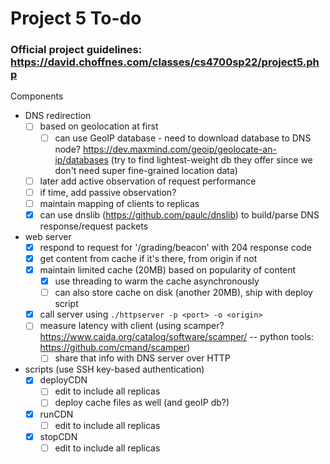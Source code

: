 # Project 5 To-do

### Official project guidelines: https://david.choffnes.com/classes/cs4700sp22/project5.php

Components
 - DNS redirection
    - [ ] based on geolocation at first
      - [ ] can use GeoIP database - need to download database to DNS node? https://dev.maxmind.com/geoip/geolocate-an-ip/databases (try to find lightest-weight db they offer since we don't need super fine-grained location data)
    - [ ] later add active observation of request performance
    - [ ] if time, add passive observation?
    - [ ] maintain mapping of clients to replicas
    - [x] can use dnslib (https://github.com/paulc/dnslib) to build/parse DNS response/request packets
 - web server
    - [x] respond to request for '/grading/beacon' with 204 response code
    - [x] get content from cache if it's there, from origin if not
    - [x] maintain limited cache (20MB) based on popularity of content
      - [x] use threading to warm the cache asynchronously
      - [ ] can also store cache on disk (another 20MB), ship with deploy script
    - [x] call server using `./httpserver -p <port> -o <origin>`
    - [ ] measure latency with client (using scamper? https://www.caida.org/catalog/software/scamper/ -- python tools: https://github.com/cmand/scamper)
      - [ ] share that info with DNS server over HTTP
 - scripts (use SSH key-based authentication)
    - [x] deployCDN
      - [ ] edit to include all replicas
      - [ ] deploy cache files as well (and geoIP db?)
    - [x] runCDN
      - [ ] edit to include all replicas
    - [x] stopCDN
      - [ ] edit to include all replicas
